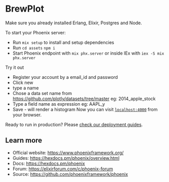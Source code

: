 # BrewPlot
Make sure you already installed Erlang, Elixir, Postgres and Node.

To start your Phoenix server:

  * Run `mix setup` to install and setup dependencies
  * Run `cd assets`  `npm i`
  * Start Phoenix endpoint with `mix phx.server` or inside IEx with `iex -S mix phx.server`

Try it out
* Register your account by a email_id and password
* Click new
* type a name 
* Chose a data set name from https://github.com/plotly/datasets/tree/master eg: 2014_apple_stock
* Type a field name as expression eg: AAPL_y
* Save - will render a histogram
Now you can visit [`localhost:4000`](http://localhost:4000) from your browser.

Ready to run in production? Please [check our deployment guides](https://hexdocs.pm/phoenix/deployment.html).

## Learn more

  * Official website: https://www.phoenixframework.org/
  * Guides: https://hexdocs.pm/phoenix/overview.html
  * Docs: https://hexdocs.pm/phoenix
  * Forum: https://elixirforum.com/c/phoenix-forum
  * Source: https://github.com/phoenixframework/phoenix
